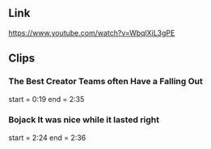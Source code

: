 ## Link
https://www.youtube.com/watch?v=WbqlXiL3gPE

## Clips

### The Best Creator Teams often Have a Falling Out
start = 0:19
end = 2:35

### Bojack It was nice while it lasted right
start = 2:24
end = 2:36